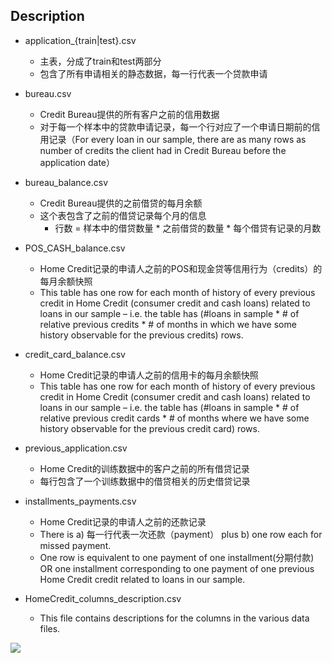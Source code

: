 ## Description

* application_{train|test}.csv
    * 主表，分成了train和test两部分
    * 包含了所有申请相关的静态数据，每一行代表一个贷款申请

* bureau.csv
    * Credit Bureau提供的所有客户之前的信用数据
    * 对于每一个样本中的贷款申请记录，每一个行对应了一个申请日期前的信用记录（For every loan in our sample, there are as many rows as number of credits the client had in Credit Bureau before the application date）

* bureau_balance.csv
    * Credit Bureau提供的之前借贷的每月余额
    * 这个表包含了之前的借贷记录每个月的信息
        * 行数 = 样本中的借贷数量 * 之前借贷的数量 * 每个借贷有记录的月数

* POS_CASH_balance.csv
    * Home Credit记录的申请人之前的POS和现金贷等信用行为（credits）的每月余额快照
    * This table has one row for each month of history of every previous credit in Home Credit (consumer credit and cash loans) related to loans in our sample – i.e. the table has (#loans in sample * # of relative previous credits * # of months in which we have some history observable for the previous credits) rows.

* credit_card_balance.csv
    * Home Credit记录的申请人之前的信用卡的每月余额快照
    * This table has one row for each month of history of every previous credit in Home Credit (consumer credit and cash loans) related to loans in our sample – i.e. the table has (#loans in sample * # of relative previous credit cards * # of months where we have some history observable for the previous credit card) rows.

* previous_application.csv
    * Home Credit的训练数据中的客户之前的所有借贷记录
    * 每行包含了一个训练数据中的借贷相关的历史借贷记录

* installments_payments.csv
    * Home Credit记录的申请人之前的还款记录
    * There is a) 每一行代表一次还款（payment） plus b) one row each for missed payment.
    * One row is equivalent to one payment of one installment(分期付款) OR one installment corresponding to one payment of one previous Home Credit credit related to loans in our sample.

* HomeCredit_columns_description.csv
    * This file contains descriptions for the columns in the various data files.

![](https://storage.googleapis.com/kaggle-media/competitions/home-credit/home_credit.png)
